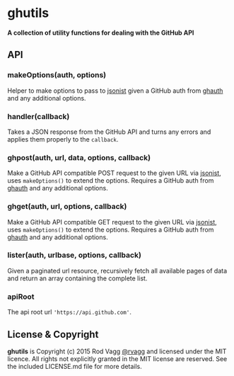# ghutils

**A collection of utility functions for dealing with the GitHub API**

## API

### makeOptions(auth, options)

Helper to make options to pass to [jsonist](http://github.com/rvagg/jsonist) given a GitHub auth from [ghauth](https://github.com/rvagg/ghauth) and any additional options.

### handler(callback)

Takes a JSON response from the GitHub API and turns any errors and applies them properly to the `callback`.

### ghpost(auth, url, data, options, callback)

Make a GitHub API compatible POST request to the given URL via [jsonist](http://github.com/rvagg/jsonist), uses `makeOptions()` to extend the options. Requires a GitHub auth from [ghauth](https://github.com/rvagg/ghauth) and any additional options.

### ghget(auth, url, options, callback)

Make a GitHub API compatible GET request to the given URL via [jsonist](http://github.com/rvagg/jsonist), uses `makeOptions()` to extend the options. Requires a GitHub auth from [ghauth](https://github.com/rvagg/ghauth) and any additional options.

### lister(auth, urlbase, options, callback)

Given a paginated url resource, recursively fetch all available pages of data and return an array containing the complete list.

### apiRoot

The api root url `'https://api.github.com'`.

## License & Copyright

**ghutils** is Copyright (c) 2015 Rod Vagg [@rvagg](https://twitter.com/rvagg) and licensed under the MIT licence. All rights not explicitly granted in the MIT license are reserved. See the included LICENSE.md file for more details.
